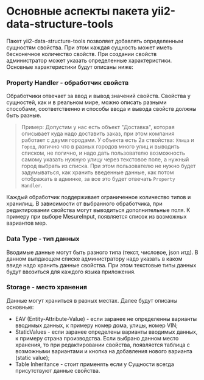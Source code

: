 # Основные аспекты пакета yii2-data-structure-tools

Пакет yii2-data-structure-tools позволяет добавлять определенным сущностям свойства. При этом каждая сущность может иметь бесконечное количество свойств.
При создании свойств администратор может указать определенные характеристики. Основные характеристики будут описаны ниже:
### Property Handler - обработчик свойств
Обработчики отвечает за ввод и вывод значений свойств. Свойства у сущностей, как и в реальном мире, можно описать разными способами, соответственно и способы ввода и вывода свойств должны быть разные.
> Пример: Допустим у нас есть объект "Доставка", которая описывает куда надо доставить заказ, при этом компания работает с двумя городами. У объекта есть 2а ствойства: `Улица` и `Город`, логично что в разных городов много улиц и выводить списком, не логично, и надо дать пользователю возможность самому указать нужную улицу через текстовое поле, а нужный город выбрать из списка.
При этом пользователю не нужно будет задумываться, как хранить введенные данные, как потом отображать в админке, за все это будет отвечать `Property Handler`.

Каждый обработчик поддерживает ограниченное количество типов и хранилищ.
В зависимости от выбранного обработчика, при редактировании свойства могут выводиться дополнительные поля. К примеру при выборе MesureInput, появляется список из возможных вариантов мер.

### Data Type - тип данных
Вводимые данные могут быть разного типа (текст, числовое, json итд). В данном выпдающем списке администратору надо указать в каком ввиде надо хранить данные свойства. При этом текстовые типы данных будут ввозиться для каждого языка приложения.

### Storage - место хранения
Данные могут храниться в разных местах. Далее будут описаны основные:
- EAV (Entity-Attribute-Value) - если заранее не определенны варианты вводимых данных, к примеру номер дома, улицы, номер VIN;
- StaticValues - если заранее определены варианты вводимых данных, к примеру страна производства. Если выбрано данном место хранения, то при редактировании свойства, появляется таблица с возможными вариантами и кнопка на добавления нового варианта (static value);
- Table Inheritance - стоит применять если у Сущности всегда присутствуют данные свойства.
